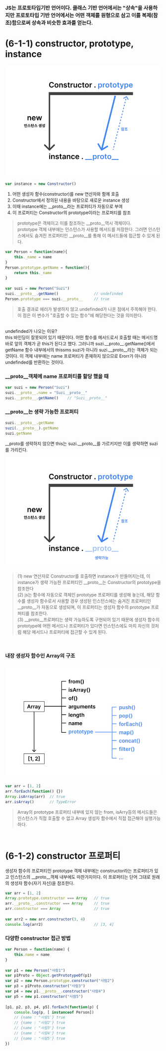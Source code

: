 ### JS는 **프로토타입**기반 언어이다. 클래스 기반 언어에서는 "상속"을 사용하지만 프로토타입 기반 언어에서는 어떤 객체를 원형으로 삼고 이를 복제(참조)함으로써 상속과 비슷한 효과를 얻는다.

# (6-1-1) constructor, prototype, instance
![1](/HongSeon/6.프로토타입/img/프로토타입1.png)
```js
var instance = new Constructor()
```
1. 어떤 생성자 함수(constructor)를 new 연산자와 함께 호출
2. Constructor에서 정의된 내용을 바탕으로 새로운 instance 생성
3. 이때 instance에는 __proto__라는 프로퍼티가 자동으로 부여
4. 이 프로퍼티는 Constructor의 prototype이라는 프로퍼티를 참조

> prototype은 객체이고 이를 참조하는 __proto__역시 객체이다. <br>
> prototype 객체 내부에는 인스턴스가 사용할 메서드를 저장한다. 그러면 인스턴스에서도 숨겨진 프로퍼티인 __proto__를 통해 이 메서드들에 접근할 수 있게 된다.

```js
var Person = function(name){
    this._name = name
}
Person.prototype.getName = function(){
    return this._name
}

var suzi = new Person("Suzi")
suzi.__proto__.getName()                // undefinded
Person.prototype === suzi.__proto__     // true
```
> 호출 결과로 에러가 발생하지 않고 undefinded가 나온 점에서 주목해야 한다. 이 점은 이 변수가 "호출할 수 있는 함수"에 해당한다는 것을 의미한다. <br>
<br>
undefinded가 나오는 이유? <br>
this 바인딩이 잘못되어 있기 때문이다. 어떤 함수를 메서드로서 호출할 때는 메서드명 바로 앞의 객체가 곧 this가 된다고 했다. 그러니까 suzi.__proto__.getName()에서 getName 함수 내부에서의 thissms suzi가 아니라 suzi.__proto__라는 객체가 되는 것이다. 이 객체 내부에는 name 프로퍼티가 존재하지 않으므로 Erorr가 아니라 undefinded를 반환하는 것이다.

### __proto__객체에 name 프로퍼티를 할당 했을 때
```js
var suzi = new Person("Suzi")
suzi.__proto__.name = "Suzi__proto__"
suzi.__proto__.getName()    // "Suzi__proto__"
```

### __proto__는 생략 가능한 프로퍼티
```js
suzi.__proto__.getName
suzi(.__proto__).getName
suzi.getName
```
__proto를 생략하지 않으면 this는 suzi.__proto__를 가르키지만 이를 생략하면 suzi를 가리킨다.

![2](/HongSeon/6.프로토타입/img/프로토타입2.png)
> (1) new 연산자로 Constructor를 호출하면 instance가 만들어지는데, 이 instance가 생략 가능한 프로퍼티인 __proto__는 Constructor의 prototype을 참조한다 <br>
(2) js는 함수에 자동으로 객체인 prototype 프로퍼티를 생성해 놓는데, 해당 함수를 생성자 함수로서 사용할 경우 생성된 인스턴스에는 숨겨진 프로퍼티인 __proto__가 자동으로 생성되며, 이 프로퍼티는 생성자 함수의 prototype 프로퍼티를 참조한다. <br>
(3) __proto__프로퍼티는 생략 가능하도록 구현되어 있기 때문에 생성자 함수의 prototype에 어떤 메서드나 프로퍼티가 있다면 인스턴스에도 마치 자신의 것처럼 해당 메서드나 프로퍼티에 접근할 수 있게 된다.

<br>

### 내장 생성자 함수인 Array의 구조
![3](/HongSeon/6.프로토타입/img/프로토타입3.png)

```js
var arr = [1, 2]
arr.forEach(function() {})
Array.isArray(arr)  // true
arr.isArray()       // TypeError
```
> Array의 prototype 프로퍼티 내부에 있지 않는 from, isArry등의 메서드들은 인스턴스가 직접 호출할 수 없고 Array 생성자 함수에서 직접 접근해야 실행가능하다.

<br>

# (6-1-2) constructor 프로퍼티
생성자 함수의 프로퍼티인 prototype 객체 내부에는 constructor라는 프로퍼티가 있고 인스턴스의 __proto__객체 내부에도 마찬가지이다. 이 프로퍼티는 단어 그대로 원래의 생성자 함수(자기 자신)을 참조한다.
```js
var arr = [1, 2]
Array.prototype.constructor === Array   // true
arr.__proto__.constructor === Array     // true
arr.constructor === Array               // true

var arr2 = new arr.constructor(3, 4)
console.log(arr2)                       // [3, 4]
```

### 다양한 constructor 접근 방법
```js
var Person = function(name) {
    this.name = name
}

var p1 = new Person("사람1")                
var p1Proto = Object.getPrototypeOf(p1)
var p2 = new Person.prototype.constructor("사람2")
var p3 = p1Proto.constructor("사람3")
var p4 = new p1.__proto__.constructor("사람4")
var p5 = new p1.constructor("사람5")

[p1, p2, p3, p4, p5].forEach(function(p) {
    console.log(p, [ instanceof Person])
    // {name : "사람1'} true
    // {name : "사람2'} true
    // {name : "사람3'} true
    // {name : "사람4'} true
    // {name : "사람5'} true
})
```